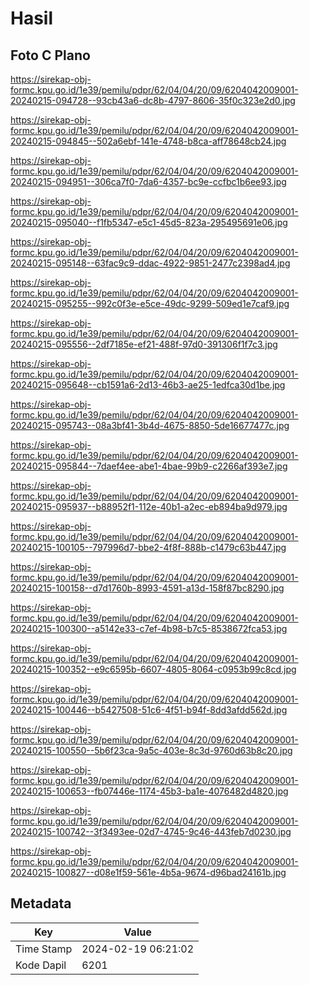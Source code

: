 # Hasil

## Foto C Plano

https://sirekap-obj-formc.kpu.go.id/1e39/pemilu/pdpr/62/04/04/20/09/6204042009001-20240215-094728--93cb43a6-dc8b-4797-8606-35f0c323e2d0.jpg

https://sirekap-obj-formc.kpu.go.id/1e39/pemilu/pdpr/62/04/04/20/09/6204042009001-20240215-094845--502a6ebf-141e-4748-b8ca-aff78648cb24.jpg

https://sirekap-obj-formc.kpu.go.id/1e39/pemilu/pdpr/62/04/04/20/09/6204042009001-20240215-094951--306ca7f0-7da6-4357-bc9e-ccfbc1b6ee93.jpg

https://sirekap-obj-formc.kpu.go.id/1e39/pemilu/pdpr/62/04/04/20/09/6204042009001-20240215-095040--f1fb5347-e5c1-45d5-823a-295495691e06.jpg

https://sirekap-obj-formc.kpu.go.id/1e39/pemilu/pdpr/62/04/04/20/09/6204042009001-20240215-095148--63fac9c9-ddac-4922-9851-2477c2398ad4.jpg

https://sirekap-obj-formc.kpu.go.id/1e39/pemilu/pdpr/62/04/04/20/09/6204042009001-20240215-095255--992c0f3e-e5ce-49dc-9299-509ed1e7caf9.jpg

https://sirekap-obj-formc.kpu.go.id/1e39/pemilu/pdpr/62/04/04/20/09/6204042009001-20240215-095556--2df7185e-ef21-488f-97d0-391306f1f7c3.jpg

https://sirekap-obj-formc.kpu.go.id/1e39/pemilu/pdpr/62/04/04/20/09/6204042009001-20240215-095648--cb1591a6-2d13-46b3-ae25-1edfca30d1be.jpg

https://sirekap-obj-formc.kpu.go.id/1e39/pemilu/pdpr/62/04/04/20/09/6204042009001-20240215-095743--08a3bf41-3b4d-4675-8850-5de16677477c.jpg

https://sirekap-obj-formc.kpu.go.id/1e39/pemilu/pdpr/62/04/04/20/09/6204042009001-20240215-095844--7daef4ee-abe1-4bae-99b9-c2266af393e7.jpg

https://sirekap-obj-formc.kpu.go.id/1e39/pemilu/pdpr/62/04/04/20/09/6204042009001-20240215-095937--b88952f1-112e-40b1-a2ec-eb894ba9d979.jpg

https://sirekap-obj-formc.kpu.go.id/1e39/pemilu/pdpr/62/04/04/20/09/6204042009001-20240215-100105--797996d7-bbe2-4f8f-888b-c1479c63b447.jpg

https://sirekap-obj-formc.kpu.go.id/1e39/pemilu/pdpr/62/04/04/20/09/6204042009001-20240215-100158--d7d1760b-8993-4591-a13d-158f87bc8290.jpg

https://sirekap-obj-formc.kpu.go.id/1e39/pemilu/pdpr/62/04/04/20/09/6204042009001-20240215-100300--a5142e33-c7ef-4b98-b7c5-8538672fca53.jpg

https://sirekap-obj-formc.kpu.go.id/1e39/pemilu/pdpr/62/04/04/20/09/6204042009001-20240215-100352--e9c6595b-6607-4805-8064-c0953b99c8cd.jpg

https://sirekap-obj-formc.kpu.go.id/1e39/pemilu/pdpr/62/04/04/20/09/6204042009001-20240215-100446--b5427508-51c6-4f51-b94f-8dd3afdd562d.jpg

https://sirekap-obj-formc.kpu.go.id/1e39/pemilu/pdpr/62/04/04/20/09/6204042009001-20240215-100550--5b6f23ca-9a5c-403e-8c3d-9760d63b8c20.jpg

https://sirekap-obj-formc.kpu.go.id/1e39/pemilu/pdpr/62/04/04/20/09/6204042009001-20240215-100653--fb07446e-1174-45b3-ba1e-4076482d4820.jpg

https://sirekap-obj-formc.kpu.go.id/1e39/pemilu/pdpr/62/04/04/20/09/6204042009001-20240215-100742--3f3493ee-02d7-4745-9c46-443feb7d0230.jpg

https://sirekap-obj-formc.kpu.go.id/1e39/pemilu/pdpr/62/04/04/20/09/6204042009001-20240215-100827--d08e1f59-561e-4b5a-9674-d96bad24161b.jpg


## Metadata

| Key        | Value               |
| ---------- | ------------------- |
| Time Stamp | 2024-02-19 06:21:02 |
| Kode Dapil | 6201                |




